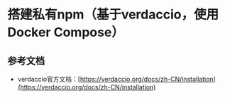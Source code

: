 # 搭建私有npm（基于verdaccio，使用Docker Compose）

## 参考文档
- verdaccio官方文档：[https://verdaccio.org/docs/zh-CN/installation](https://verdaccio.org/docs/zh-CN/installation)